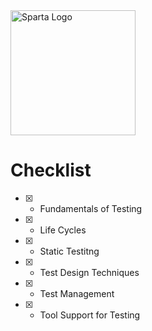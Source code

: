 <img src="https://boolerang.co.uk/wp-content/uploads/job-manager-uploads/company_logo/2018/04/SG-Logo-Black.png" alt="Sparta Logo" width="200"/>

# Checklist

- [x] - Fundamentals of Testing
- [x] - Life Cycles
- [x] - Static Testitng
- [x] - Test Design Techniques
- [x] - Test Management
- [x] - Tool Support for Testing
